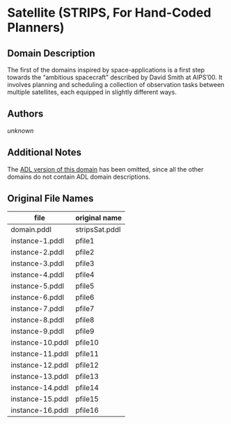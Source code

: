 # Satellite (STRIPS, For Hand-Coded Planners)

## Domain Description

The first of the domains inspired by space-applications is a first step towards the “ambitious spacecraft” described by David Smith at AIPS’00.
It involves planning and scheduling a collection of observation tasks between multiple satellites, each equipped in slightly different ways.

## Authors

*unknown*

## Additional Notes

The [ADL version of this domain][1] has been omitted, since all the other domains do not contain ADL domain descriptions.

## Original File Names

| file             | original name  |
|------------------|----------------|
| domain.pddl      | stripsSat.pddl |
| instance-1.pddl  | pfile1         |
| instance-2.pddl  | pfile2         |
| instance-3.pddl  | pfile3         |
| instance-4.pddl  | pfile4         |
| instance-5.pddl  | pfile5         |
| instance-6.pddl  | pfile6         |
| instance-7.pddl  | pfile7         |
| instance-8.pddl  | pfile8         |
| instance-9.pddl  | pfile9         |
| instance-10.pddl | pfile10        |
| instance-11.pddl | pfile11        |
| instance-12.pddl | pfile12        |
| instance-13.pddl | pfile13        |
| instance-14.pddl | pfile14        |
| instance-15.pddl | pfile15        |
| instance-16.pddl | pfile16        |




[1]:additional-notes/domain-adl.pddl
